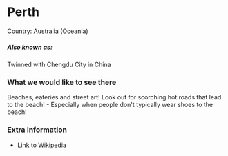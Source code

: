 # Perth

Country: Australia (Oceania)

##### Also known as:

Twinned with Chengdu City in China

### What we would like to see there

Beaches, eateries and street art!
Look out for scorching hot roads that lead to the beach! - Especially when people don't typically wear shoes to the beach!

### Extra information

- Link to [Wikipedia](https://en.wikipedia.org/wiki/City_of_Perth)
